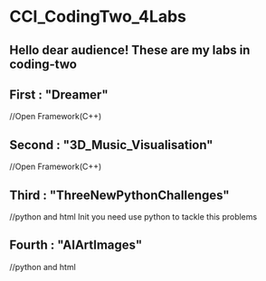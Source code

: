 # CCI_CodingTwo_4Labs
## Hello dear audience! These are my labs in coding-two
## First : "Dreamer"
//Open Framework(C++)

## Second : "3D_Music_Visualisation"
//Open Framework(C++)

## Third : "ThreeNewPythonChallenges"
//python and html
Init you need use python to tackle this problems

## Fourth : "AIArtImages"
//python and html
